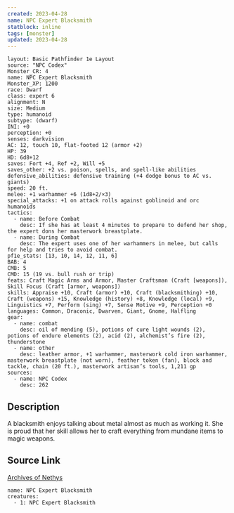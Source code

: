 ```yaml
---
created: 2023-04-28
name: NPC Expert Blacksmith
statblock: inline
tags: [monster]
updated: 2023-04-28
---
```

```statblock
layout: Basic Pathfinder 1e Layout
source: "NPC Codex"
Monster_CR: 4
name: NPC Expert Blacksmith
Monster_XP: 1200
race: Dwarf
class: expert 6
alignment: N
size: Medium
type: humanoid
subtype: (dwarf)
INI: +0
perception: +0
senses: darkvision
AC: 12, touch 10, flat-footed 12 (armor +2)
HP: 39
HD: 6d8+12
saves: Fort +4, Ref +2, Will +5
saves_other: +2 vs. poison, spells, and spell-like abilities
defensive_abilities: defensive training (+4 dodge bonus to AC vs. giants)
speed: 20 ft.
melee: +1 warhammer +6 (1d8+2/×3)
special_attacks: +1 on attack rolls against goblinoid and orc humanoids
tactics:
  - name: Before Combat
    desc: If she has at least 4 minutes to prepare to defend her shop, the expert dons her masterwork breastplate.
  - name: During Combat
    desc: The expert uses one of her warhammers in melee, but calls for help and tries to avoid combat.
pf1e_stats: [13, 10, 14, 12, 11, 6]
BAB: 4
CMB: 5
CMD: 15 (19 vs. bull rush or trip)
feats: Craft Magic Arms and Armor, Master Craftsman (Craft [weapons]), Skill Focus (Craft [armor, weapons])
skills: Appraise +10, Craft (armor) +10, Craft (blacksmithing) +10, Craft (weapons) +15, Knowledge (history) +8, Knowledge (local) +9, Linguistics +7, Perform (sing) +7, Sense Motive +9, Perception +0
languages: Common, Draconic, Dwarven, Giant, Gnome, Halfling
gear:
  - name: combat
    desc: oil of mending (5), potions of cure light wounds (2), potions of endure elements (2), acid (2), alchemist’s fire (2), thunderstone
  - name: other
    desc: leather armor, +1 warhammer, masterwork cold iron warhammer, masterwork breastplate (not worn), feather token (fan), block and tackle, chain (20 ft.), masterwork artisan’s tools, 1,211 gp
sources:
  - name: NPC Codex
    desc: 262
```
## Description
A blacksmith enjoys talking about metal almost as much as working it. She is proud that her skill allows her to craft everything from mundane items to magic weapons.
## Source Link
[Archives of Nethys](https://aonprd.com/NPCDisplay.aspx?ItemName=Expert%20Blacksmith)
```encounter-table
name: NPC Expert Blacksmith
creatures:
  - 1: NPC Expert Blacksmith
```
